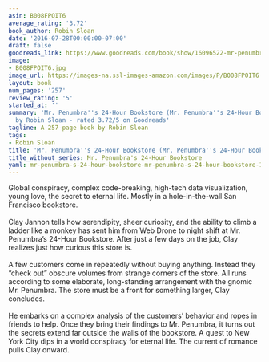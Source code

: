 ```yaml
---
asin: B008FPOIT6
average_rating: '3.72'
book_author: Robin Sloan
date: '2016-07-28T00:00:00-07:00'
draft: false
goodreads_link: https://www.goodreads.com/book/show/16096522-mr-penumbra-s-24-hour-bookstore
image:
- B008FPOIT6.jpg
image_url: https://images-na.ssl-images-amazon.com/images/P/B008FPOIT6.01._SCLZZZZZZZ.jpg
layout: book
num_pages: '257'
review_rating: '5'
started_at: ''
summary: 'Mr. Penumbra''s 24-Hour Bookstore (Mr. Penumbra''s 24-Hour Bookstore, #1)
  by Robin Sloan - rated 3.72/5 on Goodreads'
tagline: A 257-page book by Robin Sloan
tags:
- Robin Sloan
title: 'Mr. Penumbra''s 24-Hour Bookstore (Mr. Penumbra''s 24-Hour Bookstore, #1)'
title_without_series: Mr. Penumbra's 24-Hour Bookstore
yaml: mr-penumbra-s-24-hour-bookstore-mr-penumbra-s-24-hour-bookstore-1
---
```


Global conspiracy, complex code-breaking, high-tech data visualization, young love, the secret to eternal life. Mostly in a hole-in-the-wall San Francisco bookstore. <br /><br />Clay Jannon tells how serendipity, sheer curiosity, and the ability to climb a ladder like a monkey has sent him from Web Drone to night shift at Mr. Penumbra’s 24-Hour Bookstore. After just a few days on the job, Clay realizes just how curious this store is. <br /><br />A few customers come in repeatedly without buying anything. Instead they “check out” obscure volumes from strange corners of the store. All runs according to some elaborate, long-standing arrangement with the gnomic Mr. Penumbra. The store must be a front for something larger, Clay concludes.<br /><br />He embarks on a complex analysis of the customers’ behavior and ropes in friends to help. Once they bring their findings to Mr. Penumbra, it turns out the secrets extend far outside the walls of the bookstore. A quest to New York City dips in a world conspiracy for eternal life. The current of romance pulls Clay onward.